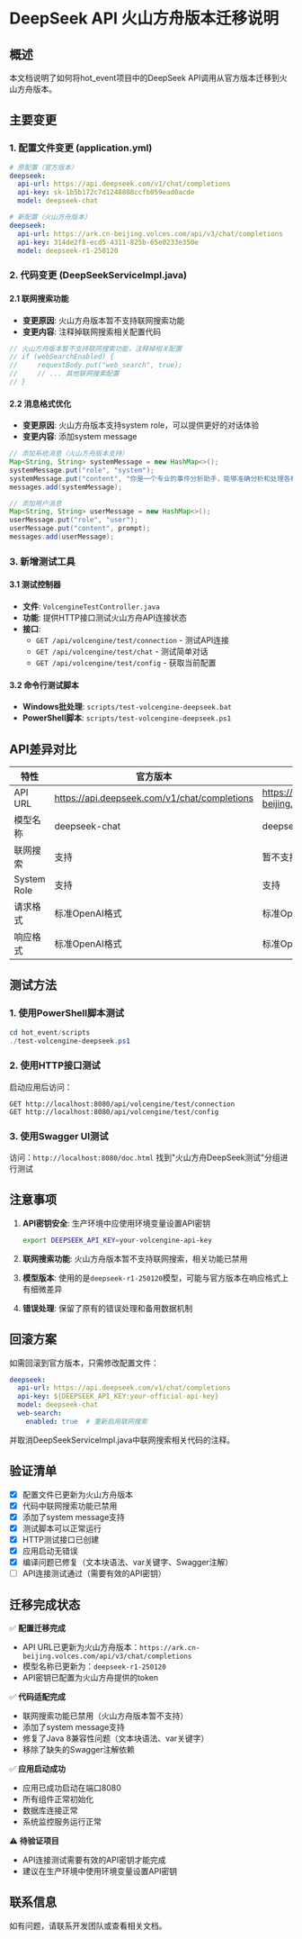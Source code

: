 # DeepSeek API 火山方舟版本迁移说明

## 概述

本文档说明了如何将hot_event项目中的DeepSeek API调用从官方版本迁移到火山方舟版本。

## 主要变更

### 1. 配置文件变更 (application.yml)

```yaml
# 原配置（官方版本）
deepseek:
  api-url: https://api.deepseek.com/v1/chat/completions
  api-key: sk-1b5b172c7d1248808ccfb059ead0acde
  model: deepseek-chat

# 新配置（火山方舟版本）
deepseek:
  api-url: https://ark.cn-beijing.volces.com/api/v3/chat/completions
  api-key: 314de2f8-ecd5-4311-825b-65e0233e350e
  model: deepseek-r1-250120
```

### 2. 代码变更 (DeepSeekServiceImpl.java)

#### 2.1 联网搜索功能
- **变更原因**: 火山方舟版本暂不支持联网搜索功能
- **变更内容**: 注释掉联网搜索相关配置代码

```java
// 火山方舟版本暂不支持联网搜索功能，注释掉相关配置
// if (webSearchEnabled) {
//     requestBody.put("web_search", true);
//     // ... 其他联网搜索配置
// }
```

#### 2.2 消息格式优化
- **变更原因**: 火山方舟版本支持system role，可以提供更好的对话体验
- **变更内容**: 添加system message

```java
// 添加系统消息（火山方舟版本支持）
Map<String, String> systemMessage = new HashMap<>();
systemMessage.put("role", "system");
systemMessage.put("content", "你是一个专业的事件分析助手，能够准确分析和处理各种国际事件数据。");
messages.add(systemMessage);

// 添加用户消息
Map<String, String> userMessage = new HashMap<>();
userMessage.put("role", "user");
userMessage.put("content", prompt);
messages.add(userMessage);
```

### 3. 新增测试工具

#### 3.1 测试控制器
- **文件**: `VolcengineTestController.java`
- **功能**: 提供HTTP接口测试火山方舟API连接状态
- **接口**:
  - `GET /api/volcengine/test/connection` - 测试API连接
  - `GET /api/volcengine/test/chat` - 测试简单对话
  - `GET /api/volcengine/test/config` - 获取当前配置

#### 3.2 命令行测试脚本
- **Windows批处理**: `scripts/test-volcengine-deepseek.bat`
- **PowerShell脚本**: `scripts/test-volcengine-deepseek.ps1`

## API差异对比

| 特性 | 官方版本 | 火山方舟版本 |
|------|----------|--------------|
| API URL | https://api.deepseek.com/v1/chat/completions | https://ark.cn-beijing.volces.com/api/v3/chat/completions |
| 模型名称 | deepseek-chat | deepseek-r1-250120 |
| 联网搜索 | 支持 | 暂不支持 |
| System Role | 支持 | 支持 |
| 请求格式 | 标准OpenAI格式 | 标准OpenAI格式 |
| 响应格式 | 标准OpenAI格式 | 标准OpenAI格式 |

## 测试方法

### 1. 使用PowerShell脚本测试
```powershell
cd hot_event/scripts
./test-volcengine-deepseek.ps1
```

### 2. 使用HTTP接口测试
启动应用后访问：
```
GET http://localhost:8080/api/volcengine/test/connection
GET http://localhost:8080/api/volcengine/test/config
```

### 3. 使用Swagger UI测试
访问：`http://localhost:8080/doc.html`
找到"火山方舟DeepSeek测试"分组进行测试

## 注意事项

1. **API密钥安全**: 生产环境中应使用环境变量设置API密钥
   ```bash
   export DEEPSEEK_API_KEY=your-volcengine-api-key
   ```

2. **联网搜索功能**: 火山方舟版本暂不支持联网搜索，相关功能已禁用

3. **模型版本**: 使用的是`deepseek-r1-250120`模型，可能与官方版本在响应格式上有细微差异

4. **错误处理**: 保留了原有的错误处理和备用数据机制

## 回滚方案

如需回滚到官方版本，只需修改配置文件：

```yaml
deepseek:
  api-url: https://api.deepseek.com/v1/chat/completions
  api-key: ${DEEPSEEK_API_KEY:your-official-api-key}
  model: deepseek-chat
  web-search:
    enabled: true  # 重新启用联网搜索
```

并取消DeepSeekServiceImpl.java中联网搜索相关代码的注释。

## 验证清单

- [x] 配置文件已更新为火山方舟版本
- [x] 代码中联网搜索功能已禁用
- [x] 添加了system message支持
- [x] 测试脚本可以正常运行
- [x] HTTP测试接口已创建
- [x] 应用启动无错误
- [x] 编译问题已修复（文本块语法、var关键字、Swagger注解）
- [ ] API连接测试通过（需要有效的API密钥）

## 迁移完成状态

✅ **配置迁移完成**
- API URL已更新为火山方舟版本：`https://ark.cn-beijing.volces.com/api/v3/chat/completions`
- 模型名称已更新为：`deepseek-r1-250120`
- API密钥已配置为火山方舟提供的token

✅ **代码适配完成**
- 联网搜索功能已禁用（火山方舟版本暂不支持）
- 添加了system message支持
- 修复了Java 8兼容性问题（文本块语法、var关键字）
- 移除了缺失的Swagger注解依赖

✅ **应用启动成功**
- 应用已成功启动在端口8080
- 所有组件正常初始化
- 数据库连接正常
- 系统监控服务运行正常

⚠️ **待验证项目**
- API连接测试需要有效的API密钥才能完成
- 建议在生产环境中使用环境变量设置API密钥

## 联系信息

如有问题，请联系开发团队或查看相关文档。